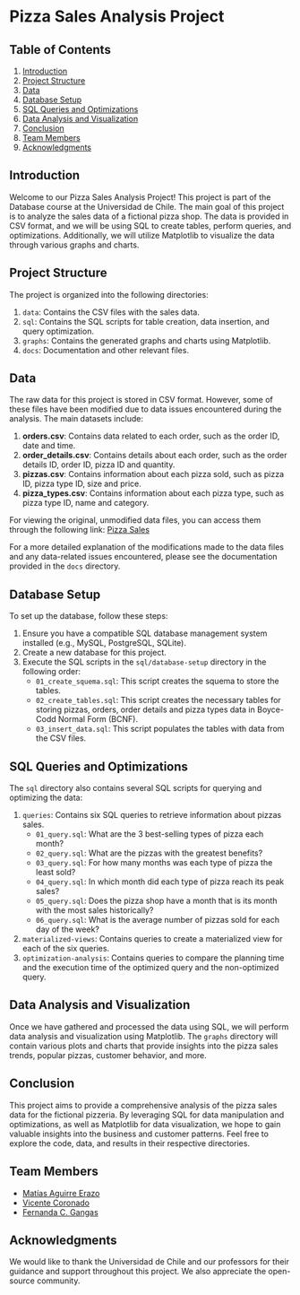 # Pizza Sales Analysis Project

## Table of Contents
1. [Introduction](#introduction)
2. [Project Structure](#project-structure)
3. [Data](#data)
4. [Database Setup](#database-setup)
5. [SQL Queries and Optimizations](#sql-queries-and-optimizations)
6. [Data Analysis and Visualization](#data-analysis-and-visualization)
7. [Conclusion](#conclusion)
8. [Team Members](#team-members)
9. [Acknowledgments](#acknowledgments)

## Introduction

Welcome to our Pizza Sales Analysis Project! This project is part of the Database course at the Universidad de Chile. The main goal of this project is to analyze the sales data of a fictional pizza shop. The data is provided in CSV format, and we will be using SQL to create tables, perform queries, and optimizations. Additionally, we will utilize Matplotlib to visualize the data through various graphs and charts.

## Project Structure

The project is organized into the following directories:

1. `data`: Contains the CSV files with the sales data.
2. `sql`: Contains the SQL scripts for table creation, data insertion, and query optimization.
3. `graphs`: Contains the generated graphs and charts using Matplotlib.
4. `docs`: Documentation and other relevant files.

## Data

The raw data for this project is stored in CSV format. However, some of these files have been modified due to data issues encountered during the analysis. The main datasets include:

1. **orders.csv**: Contains data related to each order, such as the order ID, date and time.
2. **order_details.csv**: Contains details about each order, such as the order details ID, order ID, pizza ID and quantity.
3. **pizzas.csv**: Contains information about each pizza sold, such as pizza ID, pizza type ID, size and price.
4. **pizza_types.csv**: Contains information about each pizza type, such as pizza type ID, name and category.

For viewing the original, unmodified data files, you can access them through the following link: [Pizza Sales](https://www.kaggle.com/datasets/ylenialongo/pizza-sales)

For a more detailed explanation of the modifications made to the data files and any data-related issues encountered, please see the documentation provided in the `docs` directory.

## Database Setup

To set up the database, follow these steps:

1. Ensure you have a compatible SQL database management system installed (e.g., MySQL, PostgreSQL, SQLite).
2. Create a new database for this project.
3. Execute the SQL scripts in the `sql/database-setup` directory in the following order:
   - `01_create_squema.sql`: This script creates the squema to store the tables.
   - `02_create_tables.sql`: This script creates the necessary tables for storing pizzas, orders, order details and pizza types data in Boyce-Codd Normal Form (BCNF).
   - `03_insert_data.sql`: This script populates the tables with data from the CSV files.

## SQL Queries and Optimizations

The `sql` directory also contains several SQL scripts for querying and optimizing the data:

1. `queries`: Contains six SQL queries to retrieve information about pizzas sales.
   - `01_query.sql`: What are the 3 best-selling types of pizza each month?
   - `02_query.sql`: What are the pizzas with the greatest benefits?
   - `03_query.sql`: For how many months was each type of pizza the least sold?
   - `04_query.sql`: In which month did each type of pizza reach its peak sales?
   - `05_query.sql`: Does the pizza shop have a month that is its month with the most sales historically?
   - `06_query.sql`: What is the average number of pizzas sold for each day of the week?
2. `materialized-views`: Contains queries to create a materialized view for each of the six queries.
3. `optimization-analysis`: Contains queries to compare the planning time and the execution time of the optimized query and the non-optimized query.

## Data Analysis and Visualization

Once we have gathered and processed the data using SQL, we will perform data analysis and visualization using Matplotlib. The `graphs` directory will contain various plots and charts that provide insights into the pizza sales trends, popular pizzas, customer behavior, and more.

## Conclusion

This project aims to provide a comprehensive analysis of the pizza sales data for the fictional pizzeria. By leveraging SQL for data manipulation and optimizations, as well as Matplotlib for data visualization, we hope to gain valuable insights into the business and customer patterns. Feel free to explore the code, data, and results in their respective directories.

## Team Members

- [Matías Aguirre Erazo](https://github.com/matiasAguirreE)
- [Vicente Coronado]()
- [Fernanda C. Gangas]()

## Acknowledgments

We would like to thank the Universidad de Chile and our professors for their guidance and support throughout this project. We also appreciate the open-source community.

